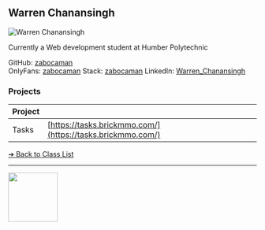 <style>@import url("//readme.codeadam.ca/readme.css");</style>

## Warren Chanansingh

![Warren Chanansingh](images/warren_chanansingh_student.png")

Currently a Web development student at Humber Polytechnic

GitHub: [zabocaman](https://github.com/zabocaman/)  
OnlyFans: [zabocaman](https://www.youtube.com/watch?v=dQw4w9WgXcQ)
Stack: [zabocaman](https://stackoverflow.com/users/31548483/zabocaman)
LinkedIn: [Warren_Chanansingh](https://www.linkedin.com/in/warrenchanansingh/)

### Projects

| Project |                                                                                  |
| ------- | -------------------------------------------------------------------------------- |
| Tasks   | [https://tasks.brickmmo.com/](https://tasks.brickmmo.com/)                       |

[&#10132; Back to Class List](/)

---

<a href="https://brickmmo.com">
<img src="https://brickmmo.com/images/brickmmo-logo-horizontal.jpg" width="100">
</a>